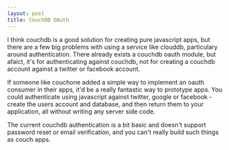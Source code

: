 ```yaml
---
layout: post
title: CouchDB OAuth
---
```


I think couchdb is a good solution for creating pure javascript apps, but there are a few big problems with using a service like clouddb, particulary around authentication. There already exists a couchdb oauth module, but afaict, it's for authenticating against couchdb, not for creating a couchdb account against a twitter or facebook account.

If someone like couchone added a simple way to implement an oauth consumer in their apps, it'd be a really fantastic way to prototype apps. You could authenticate using javascript against twitter, google or facebook - create the users account and database, and then return them to your application, all without writing any server side code.

The current couchdb authentication is a bit basic and doesn't support password reset or email verification, and you can't really build such things as couch apps.